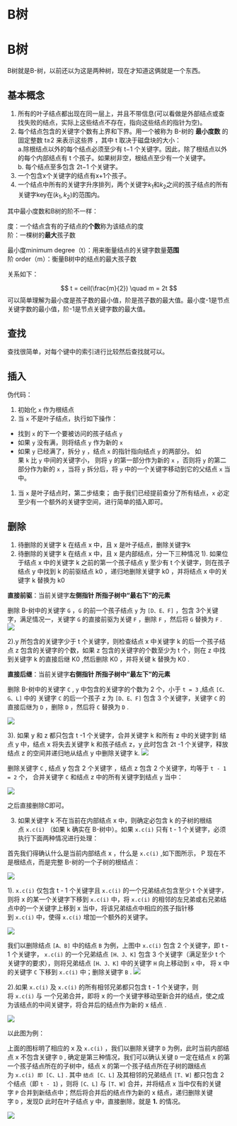 # B树



# B树
B树就是B-树，以前还以为这是两种树，现在才知道这俩就是一个东西。

## 基本概念
1. 所有的叶子结点都出现在同一层上，并且不带信息(可以看做是外部结点或查找失败的结点，实际上这些结点不存在，指向这些结点的指针为空)。
2. 每个结点包含的关键字个数有上界和下界。用一个被称为 B-树的 **最小度数** 的固定整数 t≥2 来表示这些界 ，其中 t 取决于磁盘块的大小：  
   a.除根结点以外的每个结点必须至少有 t−1 个关键字。因此，除了根结点以外的每个内部结点有 t 个孩子。如果树非空，根结点至少有一个关键字。  
   b. 每个结点至多包含 2t−1 个关键字。
3. 一个包含x个关键字的结点有x+1个孩子。
4. 一个结点中所有的关键字升序排列，两个关键字$k_1$和$k_2$之间的孩子结点的所有关键字key在$(k_1, k_2)$的范围内。

其中最小度数和B树的阶不一样：

度：一个结点含有的子结点的**个数**称为该结点的度  
阶：一棵树的**最大**孩子数

最小度minimum degree（t）：用来衡量结点的关键字数量**范围**  
阶 order（m）：衡量B树中的结点的最大孩子数

关系如下：

$$
t = ceil(\frac{m}{2}) \quad m = 2t
$$
可以简单理解为最小度是孩子数的最小值，阶是孩子数的最大值。最小度-1是节点关键字数的最小值，阶-1是节点关键字数的最大值。

## 查找

查找很简单，对每个键中的索引进行比较然后查找就可以。

## 插入
伪代码：

1.  初始化 `x` 作为根结点
2.  当 `x` 不是叶子结点，执行如下操作：

-   找到 `x` 的下一个要被访问的孩子结点 `y`
-   如果 `y` 没有满，则将结点 `y` 作为新的 `x`
-   如果 `y` 已经满了，拆分 `y` ，结点 `x` 的指针指向结点 `y` 的两部分。 如果 `k` 比 `y` 中间的关键字小， 则将 `y` 的第一部分作为新的 `x` ，否则将 `y` 的第二部分作为新的 `x` ，当将 `y` 拆分后，将 `y` 中的一个关键字移动到它的父结点 `x` 当中。

1.  当 `x` 是叶子结点时，第二步结束； 由于我们已经提前查分了所有结点，`x` 必定至少有一个额外的关键字空间，进行简单的插入即可。


## 删除

1. 待删除的关键字 k 在结点 x 中，且 x 是叶子结点，删除关键字k
2. 待删除的关键字 k 在结点 x 中，且 x 是内部结点，分一下三种情况
1). 如果位于结点 x 中的关键字 k 之前的第一个孩子结点 y 至少有 t 个关键字，则在孩子结点 y 中找到 k 的前驱结点 k0 ，递归地删除关键字 k0 ，并将结点 x 中的关键字 k 替换为 k0

**直接前驱**：当前关键字**左侧指针 所指子树中“最右下”的元素**

删除 B-树中的关键字 `G` ，`G` 的前一个孩子结点 `y` 为 `[D、E、F]` ，包含 3个关键字，满足情况一，关键字 `G` 的直接前驱为关键 `F` ，删除 `F` ，然后将 `G` 替换为 `F` .
![](https://cdn.jsdelivr.net/gh/vllbc/img4blog//image/Pasted%20image%2020221004231036.png)

2).y 所包含的关键字少于 t 个关键字，则检查结点 x 中关键字 k 的后一个孩子结点 z 包含的关键字的个数，如果 z 包含的关键字的个数至少为 t 个，则在 z 中找到关键字 k 的直接后继 K0 ,然后删除 K0 ，并将关键 k 替换为 K0 .

**直接后继**：当前关键字**右侧指针 所指子树中“最左下”的元素**

删除 B-树中的关键字 `C` , `y` 中包含的关键字的个数为 2 个，小于 `t = 3` ,结点 `[C、G、L]` 中的 关键字 `C` 的后一个孩子 z 为 `[D、E、F]` 包含 3 个关键字，关键字 `C` 的直接后继为 `D` ，删除 `D` ，然后将 `C` 替换为 `D` .

![](https://cdn.jsdelivr.net/gh/vllbc/img4blog//image/Pasted%20image%2020221004231308.png)

3). 如果 y 和 z 都只包含 t -1 个关键字，合并关键字 k 和所有 z 中的关键字到 结点 y 中，结点 x 将失去关键字 k 和孩子结点 z，y 此时包含 2t -1 个关键字，释放结点 z 的空间并递归地从结点 y 中删除关键字 k.
![](https://cdn.jsdelivr.net/gh/vllbc/img4blog//image/Pasted%20image%2020221004231344.png)

删除关键字 `C` , 结点 y 包含 2 个关键字 ，结点 z 包含 2 个关键字，均等于 `t - 1 = 2` 个， 合并关键字 `C` 和结点 z 中的所有关键字到结点 `y` 当中：

![](https://cdn.jsdelivr.net/gh/vllbc/img4blog//image/Pasted%20image%2020221004231353.png)

之后直接删除C即可。

3. 如果关键字 k 不在当前在内部结点 x 中，则确定必包含 k 的子树的根结点 `x.c(i)` （如果 k 确实在 B-树中）。如果 `x.c(i)` 只有 t - 1 个关键字，必须执行下面两种情况进行处理：

首先我们得确认什么是当前内部结点 x ，什么是 `x.c(i)` ,如下图所示， P 现在不是根结点，而是完整 B-树的一个子树的根结点：

![](https://cdn.jsdelivr.net/gh/vllbc/img4blog//image/Pasted%20image%2020221004231700.png)

1). `x.c(i)` 仅包含 t - 1 个关键字且 `x.c(i)` 的一个兄弟结点包含至少 t 个关键字，则将 x 的某一个关键字下移到 `x.c(i)` 中，将 `x.c(i)` 的相邻的左兄弟或右兄弟结点中的一个关键字上移到 x 当中，将该兄弟结点中相应的孩子指针移到 `x.c(i)` 中，使得 `x.c(i)` 增加一个额外的关键字。

![](https://cdn.jsdelivr.net/gh/vllbc/img4blog//image/Pasted%20image%2020221004231939.png)

我们以删除结点 `[A、B]` 中的结点 `B` 为例，上图中 `x.c(i)` 包含 2 个关键字，即 t - 1 个关键字， `x.c(i)` 的一个兄弟结点 `[H、J、K]` 包含 3 个关键字（满足至少 t 个关键字的要求），则将兄弟结点 `[H、J、K]` 中的关键字 `H` 向上移动到 `x` 中， 将 x 中的关键字 `C` 下移到 `x.c(i)` 中；删除关键字 `B` .
![](https://cdn.jsdelivr.net/gh/vllbc/img4blog//image/Pasted%20image%2020221004232005.png)

2).如果 `x.c(i)` 及 `x.c(i)` 的所有相邻兄弟都只包含 t - 1 个关键字，则将 `x.c(i)` 与 一个兄弟合并，即将 x 的一个关键字移动至新合并的结点，使之成为该结点的中间关键字，将合并后的结点作为新的 x 结点 .

![](https://cdn.jsdelivr.net/gh/vllbc/img4blog//image/Pasted%20image%2020221004231700.png)

以此图为例：

上面的图标明了相应的 x 及 `x.c(i)` ，我们以删除关键字 `D` 为例，此时当前内部结点 x 不包含关键字 `D` , 确定是第三种情况，我们可以确认关键 `D` 一定在结点 x 的第一个孩子结点所在的子树中，结点 x 的第一个孩子结点所在子树的跟结点为 `x.c(i) 即 [C、L]` . 其中 `结点 [C、L]` 及其相邻的兄弟结点 `[T、W]` 都只包含 2 个结点（即 `t - 1`) ，则将 `[C、L]` 与 `[T、W]` 合并，并将结点 x 当中仅有的关键字 `P` 合并到新结点中；然后将合并后的结点作为新的 x 结点，递归删除关键字 `D` ，发现D 此时在叶子结点 y 中，直接删除，就是 **1.** 的情况。

![](https://cdn.jsdelivr.net/gh/vllbc/img4blog//image/Pasted%20image%2020221004233211.png)
